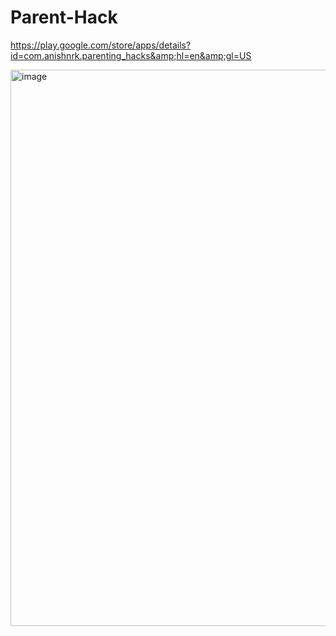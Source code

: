 # Parent-Hack
https://play.google.com/store/apps/details?id=com.anishnrk.parenting_hacks&amp;hl=en&amp;gl=US



<img width="890" alt="image" src="https://github.com/FaizanUllahDev/Parent-Hack/assets/42297811/b55729f3-2778-4e69-9203-f9bb89e7064c">
